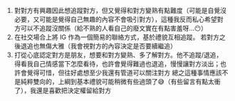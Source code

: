 1. 對對方有興趣因此想追蹤對方，但又覺得和對方變熟有點難度（可能是自覺沒必要，又可能是覺得自己無趣的內容不會吸引對方），這種我反而私心希望對方可以不追蹤沒關係（給不熟的人看自己的廢文實在有點害羞呀…😶）
2. 在社交場合上將 IG 作為一個簡易的聯絡方式，基於禮貌互相追蹤。
若對方之後退追也無傷大雅（我會視對方的內容決定是否要續繼追）
3. 打從心底認定對方是朋友，想要和對方變熟、多了解對方。他不追蹤/退追，得看我自己情感當下怎麼看待，也許會覺得難過也退追，慢慢讓對方淡出；也許會覺得可惜，但往好處想至少我還有管道可以關注對方
總之這種事情應該不是純粹雙向的，上綱到基本禮貌可能稍微有些過頭了😅（有些留言有點太衝了），我還是喜歡把決定權留給對方